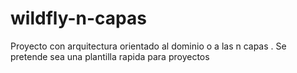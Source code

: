 # wildfly-n-capas
Proyecto con arquitectura orientado al dominio o a las n capas . Se pretende sea una plantilla rapida para proyectos
